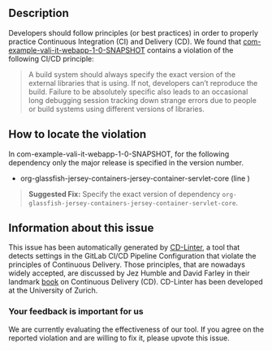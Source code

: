 
## Description
Developers should follow principles (or best practices) in order to properly practice Continuous Integration (CI) and Delivery (CD).
We found that [com-example-vali-it-webapp-1-0-SNAPSHOT](https://gitlab.com/meelisreha/Vali-It-projekt/blob/master/.gitlab-ci.yml) contains a violation of the following CI/CD principle:

> A build system should always specify the exact version of the external libraries that is using.
If not, developers can’t reproduce the build. Failure to be absolutely specific also leads to an occasional long debugging session tracking down strange errors due to people or build systems using different versions of libraries.

## How to locate the violation

In com-example-vali-it-webapp-1-0-SNAPSHOT, for the following dependency only the major release is specified in the version number.

* org-glassfish-jersey-containers-jersey-container-servlet-core (line )

> **Suggested Fix:** Specify the exact version of dependency `org-glassfish-jersey-containers-jersey-container-servlet-core`.

## Information about this issue

This issue has been automatically generated by [CD-Linter](https://gitlab.com/Jancso/configuration-analytics), a tool that detects settings in the GitLab CI/CD Pipeline Configuration that violate the principles of Continuous Delivery. Those principles, that are nowadays widely accepted, are discussed by Jez Humble and David Farley in their landmark [book](https://www.oreilly.com/library/view/continuous-delivery-reliable/9780321670250/) on Continuous Delivery (CD). CD-Linter has been developed at the University of Zurich.

### Your feedback is important for us
We are currently evaluating the effectiveness of our tool. If you agree on the reported violation and are willing to fix it, please upvote this issue.